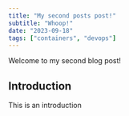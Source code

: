 ```yaml
---
title: "My second posts post!"
subtitle: "Whoop!"
date: "2023-09-18"
tags: ["containers", "devops"]
---
```


Welcome to my second blog post!

## Introduction
This is an introduction